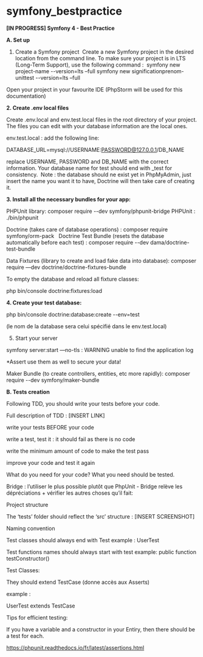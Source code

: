 # symfony_bestpractice

<b>[IN PROGRESS] Symfony 4 - Best Practice</b>


<b>A. Set up</b>

1. Create a Symfony project  Create a new Symfony project  in the desired location from the command line. To make sure your project is in LTS (Long-Term Support), use the following command : 
symfony new project-name --version=lts –full
symfony new significationprenom-unittest --version=lts –full


Open your project in your favourite IDE (PhpStorm will be used for this documentation)

<b>2. Create .env local files</b>

Create .env.local and env.test.local files in the root directory of your project.
The files you can edit with your database information are the local ones.

env.test.local : add the following line:

DATABASE_URL=mysql://USERNAME:PASSWORD@127.0.0.1/DB_NAME

replace USERNAME, PASSWORD and DB_NAME with the correct information. Your database name for test should end with _test for consistency.
 Note : the database should ne exist yet in PhpMyAdmin, just insert the name you want it to have, Doctrine will then take care of creating it.


<b>3. Install all the necessary bundles for your app:</b>

PHPUnit library: composer require --dev symfony/phpunit-bridge
PHPUnit : ./bin/phpunit

Doctrine (takes care of database operations) : 
composer require symfony/orm-pack  
Doctrine Test Bundle (resets the database automatically before each test) : 
composer require --dev dama/doctrine-test-bundle 

Data Fixtures (library to create and load fake data into database):
composer require —dev doctrine/doctrine-fixtures-bundle 

To empty the database and reload all fixture classes:

php bin/console doctrine:fixtures:load



<b>4. Create your test database:</b>


php bin/console doctrine:database:create --env=test

(le nom de la database sera celui spécifié dans le env.test.local)

5. Start your server

symfony server:start —no-tls : 
WARNING unable to find the application log




*Assert
use them as well to secure your data!

Maker Bundle (to create controllers, entities, etc more rapidly): composer require --dev symfony/maker-bundle 


<b>B. Tests creation</b>

Following TDD, you should write your tests before your code.

Full description of TDD : [INSERT LINK]

write your tests BEFORE your code

write a test, test it : it should fail as there is no code

write the minimum amount of code to make the test pass

improve your code and test it again

What do you need for your code?
What you need should be tested.

Bridge : l’utiliser le plus possible plutôt que PhpUnit - Bridge relève les dépréciations + vérifier les autres choses qu’il fait:


Project structure

The ‘tests’ folder should reflect the ‘src’ structure : [INSERT SCREENSHOT]


Naming convention

Test classes should always end with Test
example : UserTest

Test functions names should always start with test
example: public function testConstructor()





Test Classes:

They should extend TestCase (donne accès aux Asserts)

example :

UserTest extends TestCase


Tips for efficient testing:

If you have a variable and a constructor in your Entiry, then there should be a test for each.



https://phpunit.readthedocs.io/fr/latest/assertions.html








